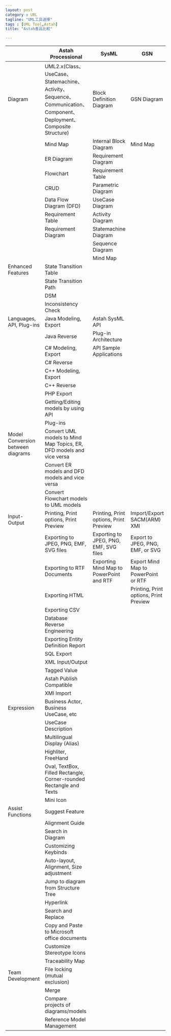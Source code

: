 ```yaml
---
layout: post
category : URL 
tagline: "UML工具選擇"
tags : [UML Tool,Astah]
title: "Astah產品比較"

---
```


|  | Astah Processional | SysML | GSN |
|-----------------------------------|---------------------------------------------------------------------------------------------------------------------|------------------------------------------|----------------------------------------|
| Diagram | UML2.x(Class、UseCase、Statemachine、Activity、Sequence、Communication、Component、Deployment、Composite Structure) | Block Definition Diagram | GSN Diagram |
|  | Mind Map | Internal Block Diagram | Mind Map |
|  | ER Diagram | Requirement Diagram |  |
|  | Flowchart | Requirement Table |  |
|  | CRUD | Parametric Diagram |  |
|  | Data Flow Diagram (DFD) | UseCase Diagram |  |
|  | Requirement Table | Activity Diagram |  |
|  | Requirement Diagram | Statemachine Diagram |  |
|  |  | Sequence Diagram |  |
|  |  | Mind Map |  |
| Enhanced Features | State Transition Table |  |  |
|  | State Transition Path |  |  |
|  | DSM |  |  |
|  | Inconsistency Check |  |  |
| Languages, API, Plug-ins | Java Modeling, Export | Astah SysML API |  |
|  | Java Reverse | Plug-in Architecture |  |
|  | C# Modeling, Export | API Sample Applications |  |
|  | C# Reverse |  |  |
|  | C++ Modeling, Export |  |  |
|  | C++ Reverse |  |  |
|  | PHP Export |  |  |
|  | Getting/Editing models by using API |  |  |
|  | Plug-ins |  |  |
| Model Conversion between diagrams | Convert UML models to Mind Map Topics, ER, DFD models and vice versa |  |  |
|  | Convert ER models and DFD models and vice versa |  |  |
|  | Convert Flowchart models to UML models |  |  |
| Input-Output | Printing, Print options, Print Preview | Printing, Print options, Print Preview | Import/Export SACM(ARM) XMI |
|  | Exporting to JPEG, PNG, EMF, SVG files | Exporting to JPEG, PNG, EMF, SVG files | Export to JPEG, PNG, EMF, or SVG |
|  | Exporting to RTF Documents | Exporting Mind Map to PowerPoint and RTF | Export Mind Map to PowerPoint or RTF |
|  | Exporting HTML |  | Printing, Print options, Print Preview |
|  | Exporting CSV |  |  |
|  | Database Reverse Engineering |  |  |
|  | Exporting Entity Definition Report |  |  |
|  | SQL Export |  |  |
|  | XML Input/Output |  |  |
|  | Tagged Value |  |  |
|  | Astah Publish Compatible |  |  |
|  | XMI Import |  |  |
| Expression | Business Actor, Business UseCase, etc |  |  |
|  | UseCase Description |  |  |
|  | Multilingual Display (Alias) |  |  |
|  | Highliter, FreeHand |  |  |
|  | Oval, TextBox, Filled Rectangle, Corner-rounded Rectangle and Texts |  |  |
|  | Mini Icon |  |  |
| Assist Functions | Suggest Feature |  |  |
|  | Alignment Guide |  |  |
|  | Search in Diagram |  |  |
|  | Customizing Keybinds |  |  |
|  | Auto-layout, Alignment, Size adjustment |  |  |
|  | Jump to diagram from Structure Tree |  |  |
|  | Hyperlink |  |  |
|  | Search and Replace |  |  |
|  | Copy and Paste to Microsoft office documents |  |  |
|  | Customize Stereotype Icons |  |  |
|  | Traceability Map |  |  |
| Team Development | File locking (mutual exclusion) |  |  |
|  | Merge |  |  |
|  | Compare projects of diagrams/models |  |  |
|  | Reference Model Management |  |  |